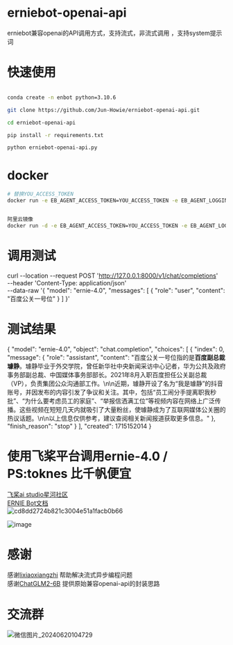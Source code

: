 # erniebot-openai-api
erniebot兼容openai的API调用方式，支持流式，非流式调用 ，支持system提示词

# 快速使用

```bash

conda create -n enbot python=3.10.6

git clone https://github.com/Jun-Howie/erniebot-openai-api.git

cd erniebot-openai-api

pip install -r requirements.txt

python erniebot-openai-api.py

```

# docker

```bash
# 替换YOU_ACCESS_TOKEN
docker run -e EB_AGENT_ACCESS_TOKEN=YOU_ACCESS_TOKEN -e EB_AGENT_LOGGING_LEVEL=info -p 8000:8000 amberyu/enbot


阿里云镜像
docker run -d -e EB_AGENT_ACCESS_TOKEN=YOU_ACCESS_TOKEN -e EB_AGENT_LOGGING_LEVEL=info -p 8000:8000 registry.cn-shanghai.aliyuncs.com/chatpet/enbot

```



# 调用测试
curl --location --request POST 'http://127.0.0.1:8000/v1/chat/completions' \
--header 'Content-Type: application/json' \
--data-raw '{
  "model": "ernie-4.0",
  "messages": [
    {
      "role": "user",
      "content": "百度公关一号位"
    }
  ]
}'


# 测试结果
{
    "model": "ernie-4.0",
    "object": "chat.completion",
    "choices": [
        {
            "index": 0,
            "message": {
                "role": "assistant",
                "content": "百度公关一号位指的是**百度副总裁璩静**。璩静毕业于外交学院，曾任新华社中央新闻采访中心记者，华为公共及政府事务部副总裁、中国媒体事务部部长。2021年8月入职百度担任公关副总裁（VP），负责集团公众沟通部工作。\n\n近期，璩静开设了名为“我是璩静”的抖音账号，并因发布的内容引发了争议和关注。其中，包括“员工闹分手提离职我秒批”、“为什么要考虑员工的家庭”、“举报信洒满工位”等视频内容在网络上广泛传播。这些视频在短短几天内就吸引了大量粉丝，使璩静成为了互联网媒体公关圈的热议话题。\n\n以上信息仅供参考，建议查阅相关新闻报道获取更多信息。"
            },
            "finish_reason": "stop"
        }
    ],
    "created": 1715152014
}
# 使用飞桨平台调用ernie-4.0 / PS:toknes 比千帆便宜

[飞桨ai studio星河社区](https://aistudio.baidu.com/) <br />
[ERNIE Bot文档](https://ernie-bot-agent.readthedocs.io/zh-cn/latest/sdk/) <br />
![cd8dd2724b821c3004e51a1facb0b66](https://github.com/Jun-Howie/erniebot-openai-api/assets/62869005/9c489a0c-2c7f-4045-bc3e-7c35c4cc2721)

![image](https://github.com/Jun-Howie/erniebot-openai-api/assets/62869005/b4f1957b-6dd3-4ac6-983f-b31eb088b9e0)

# 感谢
感谢[lixiaoxiangzhi](https://github.com/lixiaoxiangzhi) 帮助解决流式异步编程问题 <br />
感谢[ChatGLM2-6B](https://github.com/THUDM/ChatGLM2-6B/blob/main/openai_api.py) 提供原始兼容openai-api的封装思路 <br />

# 交流群
![微信图片_20240620104729](https://github.com/Jun-Howie/erniebot-openai-api/assets/62869005/e7c30b79-249e-48cc-9d37-e902ff7a09ca)





